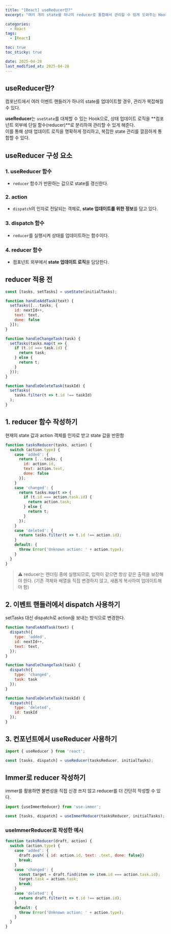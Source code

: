 ```yaml
---
title: "[React] useReducer란?"
excerpt: "여러 개의 state를 하나의 reducer로 통합해서 관리할 수 있게 도와주는 Hook"

categories:
  - React
tags:
  - [React]

toc: true
toc_sticky: true

date: 2025-04-28
last_modified_at: 2025-04-28
---
```


## useReducer란?
컴포넌트에서 여러 이벤트 핸들러가 하나의 state를 업데이트할 경우, 관리가 복잡해질 수 있다.

**useReducer**는 `useState`를 대체할 수 있는 Hook으로, 상태 업데이트 로직을 **컴포넌트 외부에 단일 함수(reducer)**로 분리하여 관리할 수 있게 해준다.  
이를 통해 상태 업데이트 로직을 명확하게 정리하고, 복잡한 state 관리를 깔끔하게 통합할 수 있다.

## useReducer 구성 요소
### 1. useReducer 함수
- `reducer` 함수가 반환하는 값으로 state를 갱신한다.

### 2. action
- `dispatch`의 인자로 전달되는 객체로, **state 업데이트를 위한 정보**를 담고 있다.

### 3. dispatch 함수
- `reducer`를 실행시켜 상태를 업데이트하는 함수이다.

### 4. reducer 함수
- 컴포넌트 외부에서 **state 업데이트 로직**을 담당한다.


## reducer 적용 전
```js
const [tasks, setTasks] = useState(initialTasks);

function handleAddTask(text) {
  setTasks([...tasks, {
    id: nextId++,
    text: text,
    done: false
  }]);
}

function handleChangeTask(task) {
  setTasks(tasks.map(t => {
    if (t.id === task.id) {
      return task;
    } else {
      return t;
    }
  }));
}

function handleDeleteTask(taskId) {
  setTasks(
    tasks.filter(t => t.id !== taskId)
  );
}
```
   
## 1. reducer 함수 작성하기
현재의 state 값과 action 객체를 인자로 받고 state 값을 반환함
```js
function tasksReducer(tasks, action) {
  switch (action.type) {
    case 'added': {
      return [...tasks, {
        id: action.id,
        text: action.text,
        done: false
      }];
    }
    case 'changed': {
      return tasks.map(t => {
        if (t.id === action.task.id) {
          return action.task;
        } else {
          return t;
        }
      });
    }
    case 'deleted': {
      return tasks.filter(t => t.id !== action.id);
    }
    default: {
      throw Error('Unknown action: ' + action.type);
    }
  }
}
```

> ⚠️ reducer는 렌더링 중에 실행되므로, 입력이 같으면 항상 같은 출력을 보장해야 한다.
(기존 객체와 배열을 직접 변경하지 않고, 새롭게 복사하여 업데이트해야 함)

## 2. 이벤트 핸들러에서 dispatch 사용하기
setTasks 대신 dispatch로 action을 보내는 방식으로 변경한다.
```js
function handleAddTask(text) {
  dispatch({
    type: 'added',
    id: nextId++,
    text: text,
  });
}

function handleChangeTask(task) {
  dispatch({
    type: 'changed',
    task: task
  });
}

function handleDeleteTask(taskId) {
  dispatch({
    type: 'deleted',
    id: taskId
  });
}
```

## 3. 컨포넌트에서 useReducer 사용하기
```js
import { useReducer } from 'react';

const [tasks, dispatch] = useReducer(tasksReducer, initialTasks);
```

## Immer로 reducer 작성하기
immer를 활용하면 불변성을 직접 신경 쓰지 않고 reducer를 더 간단히 작성할 수 있다.
```js
import {useImmerReducer} from 'use-immer';
```

```js
const [tasks, dispatch] = useImmerReducer(tasksReducer, initialTasks);
```

### useImmerReducer로 작성한 예시
```js
function tasksReducer(draft, action) {
  switch (action.type) {
    case 'added': {
      draft.push( { id: action.id, text: .text, done: false})
      break;
    }
    case 'changed': {
      const target = draft.find(item => item.id === action.task.id);
      target.task = action.task;
      break;
    }
    case 'deleted': {
      return draft.filter(t => t.id !== action.id);
    }
    default: {
      throw Error('Unknown action: ' + action.type);
    }
  }
}
```